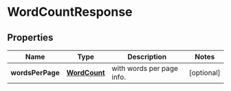 
# WordCountResponse

## Properties
Name | Type | Description | Notes
------------ | ------------- | ------------- | -------------
**wordsPerPage** | [**WordCount**](WordCount.md) | with words per page info.             |  [optional]



